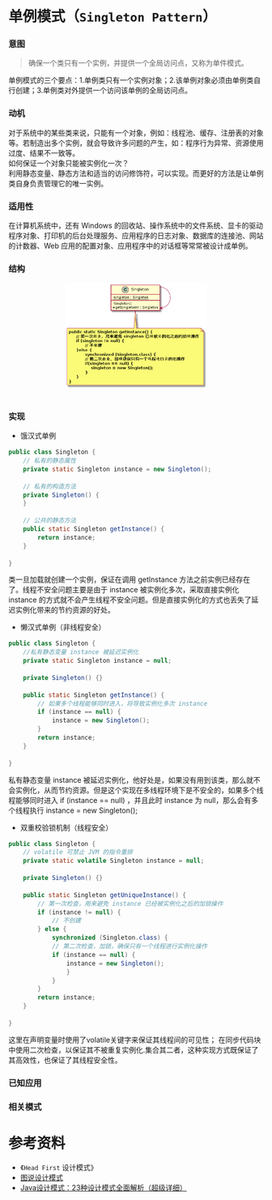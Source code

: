 单例模式（`Singleton Pattern`）
====================
### **意图**
> 确保一个类只有一个实例，并提供一个全局访问点，又称为单件模式。

单例模式的三个要点：1.单例类只有一个实例对象；2.该单例对象必须由单例类自行创建；3.单例类对外提供一个访问该单例的全局访问点。

### **动机**
对于系统中的某些类来说，只能有一个对象，例如：线程池、缓存、注册表的对象等。若制造出多个实例，就会导致许多问题的产生，如：程序行为异常、资源使用过度、结果不一致等。  
如何保证一个对象只能被实例化一次？  
利用静态变量、静态方法和适当的访问修饰符，可以实现。而更好的方法是让单例类自身负责管理它的唯一实例。

### **适用性**
在计算机系统中，还有 Windows 的回收站、操作系统中的文件系统、显卡的驱动程序对象、打印机的后台处理服务、应用程序的日志对象、数据库的连接池、网站的计数器、Web 应用的配置对象、应用程序中的对话框等常常被设计成单例。

### **结构**
<div align="center"> <img src="images/11.singleton.png" width="280px"> </div><br>

### **实现**

- 饿汉式单例  
```java
public class Singleton {
    // 私有的静态属性
    private static Singleton instance = new Singleton();

    // 私有的构造方法
    private Singleton() {
    }

    // 公共的静态方法
    public static Singleton getInstance() {
        return instance;
    }

}
```
类一旦加载就创建一个实例，保证在调用 getInstance 方法之前实例已经存在了。线程不安全问题主要是由于 instance 被实例化多次，采取直接实例化 instance 的方式就不会产生线程不安全问题。但是直接实例化的方式也丢失了延迟实例化带来的节约资源的好处。

- 懒汉式单例（非线程安全）  
```java
public class Singleton {
    //私有静态变量 instance 被延迟实例化
    private static Singleton instance = null;

    private Singleton() {}

    public static Singleton getInstance() {
        // 如果多个线程能够同时进入，将导致实例化多次 instance
        if (instance == null) {
            instance = new Singleton();
        }
        return instance;
    }

}
```
私有静态变量 instance 被延迟实例化，他好处是，如果没有用到该类，那么就不会实例化，从而节约资源。但是这个实现在多线程环境下是不安全的，如果多个线程能够同时进入 if (instance == null) ，并且此时 instance 为 null，那么会有多个线程执行 instance = new Singleton();

- 双重校验锁机制（线程安全）  
```java
public class Singleton {
    // volatile 可禁止 JVM 的指令重排
    private static volatile Singleton instance = null;

    private Singleton() {}

    public static Singleton getUniqueInstance() {
        // 第一次检查，用来避免 instance 已经被实例化之后的加锁操作
        if (instance != null) {
            // 不创建
        } else {
            synchronized (Singleton.class) {
            // 第二次检查，加锁，确保只有一个线程进行实例化操作
            if (instance == null) {
                instance = new Singleton();
                }
            }
        }	
        return instance;
    }

}

```
这里在声明变量时使用了volatile关键字来保证其线程间的可见性； 在同步代码块中使用二次检查，以保证其不被重复实例化.集合其二者，这种实现方式既保证了其高效性，也保证了其线程安全性。
		 

### **已知应用**

### **相关模式**

# 参考资料
- 《`Head First` 设计模式》
- [图说设计模式](https://design-patterns.readthedocs.io/zh_CN/latest/index.html)
- [Java设计模式：23种设计模式全面解析（超级详细）](http://c.biancheng.net/design_pattern/)
